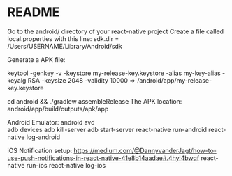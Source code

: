 # README
Go to the android/ directory of your react-native project
Create a file called local.properties with this line:
sdk.dir = /Users/USERNAME/Library/Android/sdk

Generate a APK file:

keytool -genkey -v -keystore my-release-key.keystore -alias my-key-alias -keyalg RSA -keysize 2048 -validity 10000
=> /android/app/my-release-key.keystore

cd android && ./gradlew assembleRelease
The APK location: android/app/build/outputs/apk/app

Android Emulator:
android avd  
adb devices
adb kill-server
adb start-server
react-native run-android
react-native log-android

iOS Notification setup:
https://medium.com/@DannyvanderJagt/how-to-use-push-notifications-in-react-native-41e8b14aadae#.4hyi4bwqf
react-native run-ios
react-native log-ios

